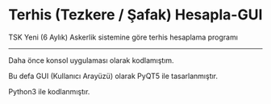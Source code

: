 # Terhis (Tezkere / Şafak) Hesapla-GUI

TSK Yeni (6 Aylık) Askerlik sistemine göre terhis hesaplama programı

--------------------------------------------------------------------

Daha önce konsol uygulaması olarak kodlamıştım.

Bu defa GUI (Kullanıcı Arayüzü) olarak PyQT5 ile tasarlanmıştır.

Python3 ile kodlanmıştır.
